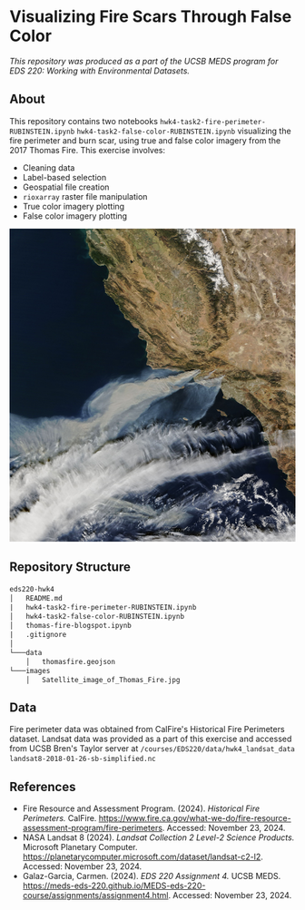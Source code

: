 # Visualizing Fire Scars Through False Color
*This repository was produced as a part of the UCSB MEDS program for EDS 220: Working with Environmental Datasets.*

## About
This repository contains two notebooks `hwk4-task2-fire-perimeter-RUBINSTEIN.ipynb` `hwk4-task2-false-color-RUBINSTEIN.ipynb` visualizing the fire perimeter and burn scar, using true and false color imagery from the 2017 Thomas Fire. This exercise involves:
- Cleaning data
- Label-based selection
- Geospatial file creation
- `rioxarray` raster file manipulation 
- True color imagery plotting
- False color imagery plotting

![NASA Earth Observatory image by Joshua Stevens, using MODIS data](images/Satellite_image_of_Thomas_Fire.jpg)

## Repository Structure
```
eds220-hwk4
│   README.md
|   hwk4-task2-fire-perimeter-RUBINSTEIN.ipynb
│   hwk4-task2-false-color-RUBINSTEIN.ipynb
│   thomas-fire-blogspot.ipynb
|   .gitignore
│
└───data
    │   thomasfire.geojson
└───images
    │   Satellite_image_of_Thomas_Fire.jpg
```
## Data
Fire perimeter data was obtained from CalFire's Historical Fire Perimeters dataset. Landsat data was provided as a part of this exercise and accessed from UCSB Bren's Taylor server at `/courses/EDS220/data/hwk4_landsat_data landsat8-2018-01-26-sb-simplified.nc`

## References
- Fire Resource and Assessment Program. (2024). *Historical Fire Perimeters.* CalFire. https://www.fire.ca.gov/what-we-do/fire-resource-assessment-program/fire-perimeters. Accessed: November 23, 2024.
- NASA Landsat 8 (2024). *Landsat Collection 2 Level-2 Science Products.* Microsoft Planetary Computer. https://planetarycomputer.microsoft.com/dataset/landsat-c2-l2. Accessed: November 23, 2024.
- Galaz-Garcia, Carmen. (2024). *EDS 220 Assignment 4.* UCSB MEDS. https://meds-eds-220.github.io/MEDS-eds-220-course/assignments/assignment4.html. Accessed: November 23, 2024.
